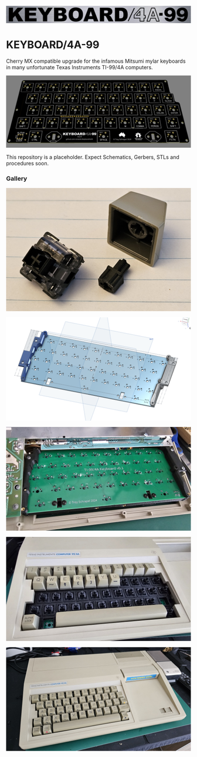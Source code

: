![KEYBOARD/4A-99](img/logo.png)

# KEYBOARD/4A-99

Cherry MX compatible upgrade for the infamous Mitsumi mylar keyboards in many unfortunate Texas Instruments TI-99/4A computers.

![](img/pcb-v1_0.png)

This repository is a placeholder. Expect Schematics, Gerbers, STLs and procedures soon.

### Gallery

![adapter](img/keycap-adapter.jpg)

![mounts](img/keyboard-mounts.png)

![pcb](img/pcb-v0_1.jpg)

![half populated](img/v0_1-half-populated.jpg)

![populated](img/v0_1-populated.jpg)
